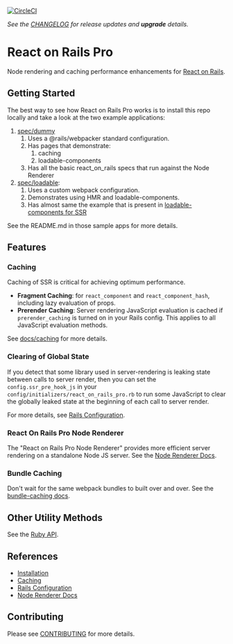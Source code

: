 [![CircleCI](https://circleci.com/gh/shakacode/react_on_rails_pro.svg?style=svg&circle-token=faed0841684a8e88fcf06945ef2b62ded3b124a8)](https://circleci.com/gh/shakacode/react_on_rails_pro)

_See the [CHANGELOG](./CHANGELOG.md) for release updates and **upgrade** details._

# React on Rails Pro

Node rendering and caching performance enhancements for [React on Rails](https://github.com/shakacode/react_on_rails).

## Getting Started
The best way to see how React on Rails Pro works is to install this repo locally and take a look at
the two example applications:

1. [spec/dummy](./spec/dummy/README.md)
   1. Uses a @rails/webpacker standard configuration.
   1. Has pages that demonstrate:
      1. caching
      2. loadable-components
   1. Has all the basic react_on_rails specs that run against the Node Renderer 
2. [spec/loadable](./spec/loadable/README.md): 
   1. Uses a custom webpack configuration.
   2. Demonstrates using HMR and loadable-components.
   3. Has almost same the example that is present in [loadable-components for SSR](https://github.com/gregberge/loadable-components/tree/main/examples/server-side-rendering)
   
See the README.md in those sample apps for more details.

## Features

### Caching
Caching of SSR is critical for achieving optimum performance.

* **Fragment Caching**: for `react_component` and `react_component_hash`, including lazy evaluation of props.
* **Prerender Caching**: Server rendering JavaScript evaluation is cached if `prerender_caching` is turned on in your Rails config. This applies to all JavaScript evaluation methods.

See [docs/caching](./docs/caching.md) for more details.

### Clearing of Global State
If you detect that some library used in server-rendering is leaking state between calls to server render, then you can set the `config.ssr_pre_hook_js` in your `config/initializers/react_on_rails_pro.rb` to run some JavaScript to clear the globally leaked state at the beginning of each call to server render.

For more details, see [Rails Configuration](./docs/configuration.md).

### React On Rails Pro Node Renderer
The "React on Rails Pro Node Renderer" provides more efficient server rendering on a standalone Node JS server.
See the [Node Renderer Docs](docs/node-renderer/basics.md).

### Bundle Caching
Don't wait for the same webpack bundles to built over and over. See the [bundle-caching docs](./docs/bundle-caching.md).

## Other Utility Methods
See the [Ruby API](docs/ruby-api.md).

## References

* [Installation](./docs/installation.md)
* [Caching](./docs/caching.md)
* [Rails Configuration](./docs/configuration.md)
* [Node Renderer Docs](./docs/node-renderer/basics.md)

## Contributing
Please see [CONTRIBUTING](CONTRIBUTING.md) for more details.
